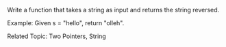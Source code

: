 Write a function that takes a string as input and returns the string reversed.

Example:
Given s = "hello", return "olleh".

Related Topic: Two Pointers, String

